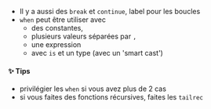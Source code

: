 

* Il y a aussi des `break` et `continue`, label pour les boucles
* `when` peut être utiliser avec
  * des constantes,
  * plusieurs valeurs séparées par `,`
  * une expression
  * avec `is` et un type (avec un 'smart cast')


<div>
    <h4 id="-tips">✨ Tips</h4>
    <ul>
        <li>privilégier les <code>when</code> si vous avez plus de 2 cas</li>
        <li>si vous faites des fonctions récursives, faites les <code>tailrec</code></li>
    </ul>
</div>
